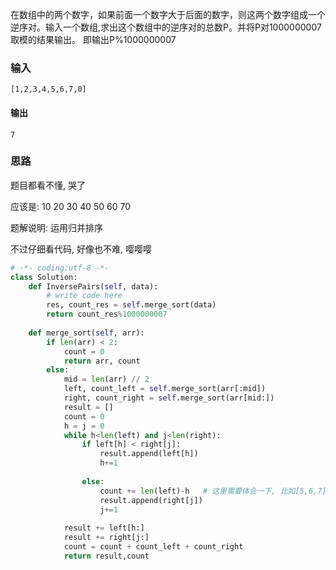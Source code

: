 在数组中的两个数字，如果前面一个数字大于后面的数字，则这两个数字组成一个逆序对。输入一个数组,求出这个数组中的逆序对的总数P。并将P对1000000007取模的结果输出。 即输出P%1000000007

### 输入

```
[1,2,3,4,5,6,7,0]
```

#### 输出

```
7
```

### 思路

题目都看不懂, 哭了

应该是: 10 20 30 40 50 60 70

题解说明: 运用归并排序

不过仔细看代码, 好像也不难, 嘤嘤嘤

```python
# -*- coding:utf-8 -*-
class Solution:
    def InversePairs(self, data):
        # write code here
        res, count_res = self.merge_sort(data)
        return count_res%1000000007
 
    def merge_sort(self, arr):
        if len(arr) < 2:
            count = 0
            return arr, count
        else:
            mid = len(arr) // 2
            left, count_left = self.merge_sort(arr[:mid])
            right, count_right = self.merge_sort(arr[mid:])
            result = []
            count = 0
            h = j = 0
            while h<len(left) and j<len(right):
                if left[h] < right[j]:
                    result.append(left[h])
                    h+=1
                     
                else:
                    count += len(left)-h   # 这里需要体会一下, 比如[5,6,7][1,2,3],去移动h,j的指针
                    result.append(right[j])
                    j+=1
                     
            result += left[h:]
            result += right[j:]
            count = count + count_left + count_right
            return result,count
```

